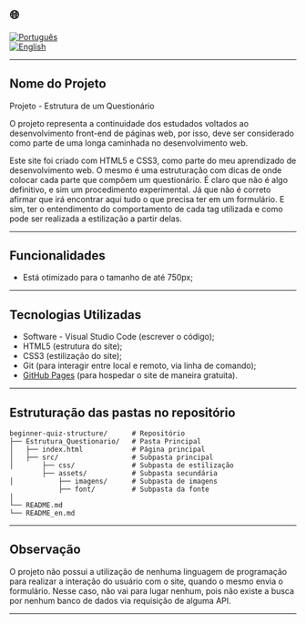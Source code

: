 ## 🌐
[![Português](https://img.shields.io/badge/-Português-green)](README.md)  
[![English](https://img.shields.io/badge/-English-blue)](README_en.md)

---

## Nome do Projeto

Projeto - Estrutura de um Questionário 

O projeto representa a continuidade dos estudados voltados ao desenvolvimento front-end de páginas web, por isso,
deve ser considerado como parte de uma longa caminhada no desenvolvimento web.

Este site foi criado com HTML5 e CSS3, como parte do meu aprendizado de desenvolvimento web.
O mesmo é uma estruturação com dicas de onde colocar cada parte que compõem um questionário. É claro que não é algo definitivo,
e sim um procedimento experimental. Já que não é correto afirmar que irá encontrar aqui tudo o que precisa ter em um formulário. E sim,
ter o entendimento do comportamento de cada tag utilizada e como pode ser realizada a estilização a partir delas.

---

## Funcionalidades

- Está otimizado para o tamanho de até 750px;

---

## Tecnologias Utilizadas

- Software - Visual Studio Code (escrever o código);
- HTML5 (estrutura do site);
- CSS3 (estilização do site);
- Git (para interagir entre local e remoto, via linha de comando);
- [GitHub Pages](https://pages.github.com/) (para hospedar o site de maneira gratuita).

---

## Estruturação das pastas no repositório
```
beginner-quiz-structure/      # Repositório
├── Estrutura_Questionario/   # Pasta Principal
│   ├── index.html            # Página principal
│   ├── src/                  # Subpasta principal
│       ├── css/              # Subpasta de estilização
        ├── assets/           # Subpasta secundária           
│           ├── imagens/      # Subpasta de imagens
            ├── font/         # Subpasta da fonte         
│                     
└── README.md
└── README_en.md
```

---

## Observação

O projeto não possui a utilização de nenhuma linguagem de programação para realizar a 
interação do usuário com o site, quando o mesmo envia o formulário. Nesse caso, não vai para lugar nenhum, pois não existe a busca por
nenhum banco de dados via requisição de alguma API.

---